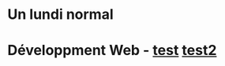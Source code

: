 <h1> Un lundi normal <h1>

Développment Web - [test](https://smnarnold.com/projets/vous-etes-le-heros)
[test2](https://smnarnold.com/projets/vous-etes-le-heros/repo-github)
